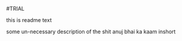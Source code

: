 #TRIAL

this is readme text

some un-necessary description of the shit 
anuj bhai ka kaam inshort 

